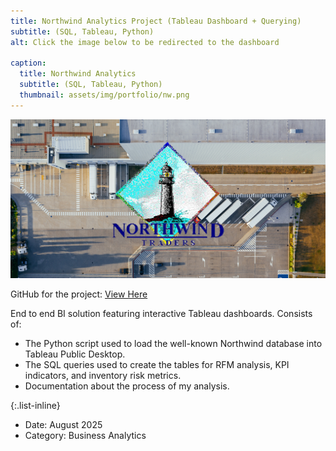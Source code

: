 ```yaml
---
title: Northwind Analytics Project (Tableau Dashboard + Querying)
subtitle: (SQL, Tableau, Python)
alt: Click the image below to be redirected to the dashboard

caption:
  title: Northwind Analytics 
  subtitle: (SQL, Tableau, Python)
  thumbnail: assets/img/portfolio/nw.png
---
```


[![Northwind Dashboard](assets/img/portfolio/nw.png)](https://public.tableau.com/app/profile/julian.van.beusekom/viz/NorthwindRFMDash/Dashboard1)

GitHub for the project: [View Here](https://github.com/JulianVB3102/Northwind-Analytics)  

End to end BI solution featuring interactive Tableau dashboards. Consists of:

- The Python script used to load the well-known Northwind database into Tableau Public Desktop.  
- The SQL queries used to create the tables for RFM analysis, KPI indicators, and inventory risk metrics.  
- Documentation about the process of my analysis.  

{:.list-inline}
- Date: August 2025  
- Category: Business Analytics

